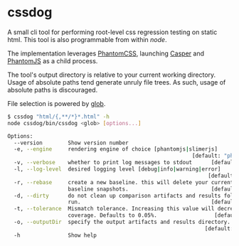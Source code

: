 # cssdog

A small cli tool for performing root-level css regression testing on static html. This tool is also programmable from within *node*.

The implementation leverages [PhantomCSS](https://github.com/Huddle/PhantomCSS), launching [Casper](https://github.com/n1k0/casperjs) and [PhantomJS](https://github.com/ariya/phantomjs) as a child process.

The tool's output directory is relative to your current working directory. Usage of absolute paths tend generate unruly file trees. As such, usage of absolute paths is discouraged.

File selection is powered by [glob](https://github.com/isaacs/node-glob).

```bash
$ cssdog "html/{,**/*}*.html" -h
node cssdog/bin/cssdog <glob> [options...]

Options:
  --version        Show version number
  -e, --engine     rendering engine of choice [phantomjs|slimerjs]
                                                          [default: "phantomjs"]
  -v, --verbose    whether to print log messages to stdout      [default: false]
  -l, --log-level  desired logging level [debug|info|warning|error]
                                                               [default: "info"]
  -r, --rebase     create a new baseline. this will delete your current
                   baseline snapshots.                          [default: false]
  -d, --dirty      do not clean up comparison artifacts and results following a
                   run.                                         [default: false]
  -t, --tolerance  Mismatch tolerance. Increasing this value will decrease test
                   coverage. Defaults to 0.05%.                  [default: 0.05]
  -o, --outputDir  specify the output artifacts and results directory.
                                                              [default: "./out"]
  -h               Show help

```
